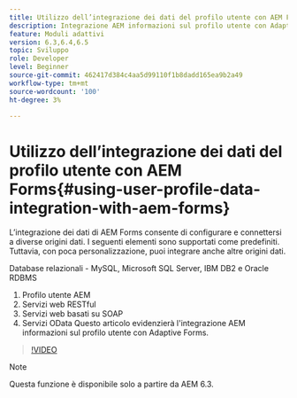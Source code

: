```yaml
---
title: Utilizzo dell’integrazione dei dati del profilo utente con AEM Forms
description: Integrazione AEM informazioni sul profilo utente con Adaptive Forms
feature: Moduli adattivi
version: 6.3,6.4,6.5
topic: Sviluppo
role: Developer
level: Beginner
source-git-commit: 462417d384c4aa5d99110f1b8dadd165ea9b2a49
workflow-type: tm+mt
source-wordcount: '100'
ht-degree: 3%

---
```



# Utilizzo dell’integrazione dei dati del profilo utente con AEM Forms{#using-user-profile-data-integration-with-aem-forms}

L’integrazione dei dati di AEM Forms consente di configurare e connettersi a diverse origini dati. I seguenti elementi sono supportati come predefiniti. Tuttavia, con poca personalizzazione, puoi integrare anche altre origini dati.

Database relazionali - MySQL, Microsoft SQL Server, IBM DB2 e Oracle RDBMS

1. Profilo utente AEM
1. Servizi web RESTful
1. Servizi web basati su SOAP
1. Servizi OData
Questo articolo evidenzierà l&#39;integrazione AEM informazioni sul profilo utente con Adaptive Forms.

>[!VIDEO](https://video.tv.adobe.com/v/17432/?quality=9&learn=on)

>[!NOTE]
>
>Questa funzione è disponibile solo a partire da AEM 6.3.

